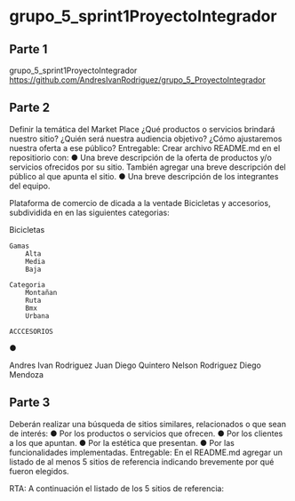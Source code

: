 # grupo_5_sprint1ProyectoIntegrador

## Parte 1
grupo_5_sprint1ProyectoIntegrador
https://github.com/AndresIvanRodriguez/grupo_5_ProyectoIntegrador

## Parte 2
Definir la temática del Market Place
¿Qué productos o servicios brindará nuestro sitio? ¿Quién será nuestra audiencia
objetivo? ¿Cómo ajustaremos nuestra oferta a ese público?
Entregable: Crear archivo README.md en el repositiorio con:
    ● Una breve descripción de la oferta de productos y/o servicios ofrecidos por su
      sitio. También agregar una breve descripción del público al que apunta el sitio.
    ● Una breve descripción de los integrantes del equipo.


Plataforma de comercio de dicada a la ventade Bicicletas y accesorios, subdividida en 
en las siguientes categorias: 

Bicicletas 

    Gamas 
        Alta 
        Media
        Baja
    
    Categoria
        Montañan 
        Ruta
        Bmx
        Urbana

    ACCCESORIOS 

    
● 

Andres Ivan Rodriguez
Juan Diego Quintero
Nelson Rodriguez
Diego Mendoza


## Parte 3 
Deberán realizar una búsqueda de sitios similares, relacionados o que sean de interés: ● Por los productos o servicios que ofrecen. ● Por los clientes a los que apuntan. ● Por la estética que presentan. ● Por las funcionalidades implementadas. Entregable: En el README.md agregar un listado de al menos 5 sitios de referencia indicando brevemente por qué fueron elegidos.

RTA: A continuación el listado de los 5 sitios de referencia:
